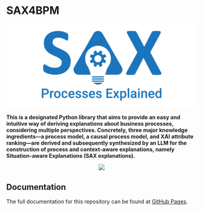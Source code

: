 
# SAX4BPM

![SAX4BPM-banner](sax4bpm_logo6_w.png "SAX4BPM")

**This is a designated Python library that aims to provide an easy and intuitive way of deriving explanations about business processes, considering multiple perspectives. Concretely, three major knowledge ingredients—a process model, a causal process model, and XAI attribute ranking—are derived and subsequently synthesized by an LLM for the construction of process and context-aware explanations, namely Situation-aware Explanations (SAX explanations).**


<p align="center">
<img src="https://img.shields.io/badge/sax4bpm-v1.0.0-green" />
</p>

## Documentation

The full documentation for this repository can be found at [GitHub Pages](https://ibm.github.io/sax4bpm/).


